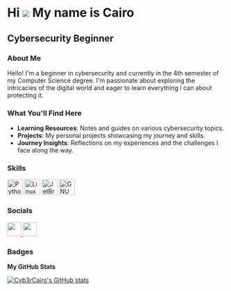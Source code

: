 # Hi ![](https://user-images.githubusercontent.com/18350557/176309783-0785949b-9127-417c-8b55-ab5a4333674e.gif) My name is Cairo

## Cybersecurity Beginner

### About Me 

Hello! I'm a beginner in cybersecurity and currently in the 4th semester of my Computer Science degree. I'm passionate about exploring the intricacies of the digital world and eager to learn everything I can about protecting it.

### What You'll Find Here 

- **Learning Resources**: Notes and guides on various cybersecurity topics.
- **Projects**: My personal projects showcasing my journey and skills.
- **Journey Insights**: Reflections on my experiences and the challenges I face along the way.

### Skills

<p align="left">
<a href="https://www.python.org/" target="_blank" rel="noreferrer"><img src="https://raw.githubusercontent.com/danielcranney/readme-generator/main/public/icons/skills/python-colored.svg" width="36" height="36" alt="Python" /></a>
<a href="https://www.linux.org" target="_blank" rel="noreferrer"><img src="https://raw.githubusercontent.com/danielcranney/readme-generator/main/public/icons/skills/linux-colored.svg" width="36" height="36" alt="Linux" /></a>
<a href="https://www.jetbrains.com/" target="_blank" rel="noreferrer"><img src="https://raw.githubusercontent.com/danielcranney/readme-generator/main/public/icons/skills/jetbrains.svg" width="36" height="36" alt="JetBrains" /></a>
<a href="https://www.gnu.org/software/bash/" target="_blank" rel="noreferrer"><img src="https://raw.githubusercontent.com/danielcranney/readme-generator/main/public/icons/skills/gnubash.svg" width="36" height="36" alt="GNU Bash" /></a>
</p>

### Socials

<p align="left"> 
<a href="https://github.com/Cyb3rCairo" target="_blank" rel="noreferrer"> 
    <img src="https://raw.githubusercontent.com/danielcranney/readme-generator/main/public/icons/socials/github.svg" width="32" height="32" />
</a> 
<a href="https://www.linkedin.com/in/cairosamuelferreiracontato" target="_blank" rel="noreferrer"> 
    <img src="https://raw.githubusercontent.com/danielcranney/readme-generator/main/public/icons/socials/linkedin.svg" width="32" height="32" />
</a> 
</p>

### Badges

<b>My GitHub Stats</b>

<a href="http://www.github.com/Cyb3rCairo"><img src="https://github-readme-stats.vercel.app/api?username=Cyb3rCairo&show_icons=true&hide=&count_private=true&title_color=84cc16&text_color=ffffff&icon_color=84cc16&bg_color=1c1917&hide_border=true&show_icons=true" alt="Cyb3rCairo's GitHub stats" /></a>
